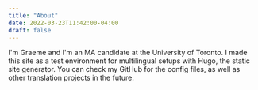 ```yaml
---
title: "About"
date: 2022-03-23T11:42:00-04:00
draft: false
---
```


I'm Graeme and I'm an MA candidate at the University of Toronto. I made this site as a test environment for multilingual setups with Hugo, the static site generator. You can check my GitHub for the config files, as well as other translation projects in the future.
